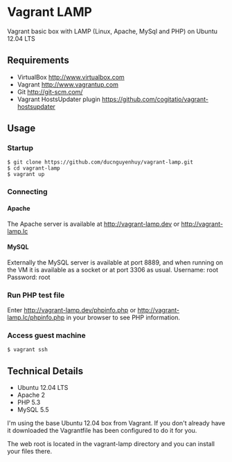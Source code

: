 Vagrant LAMP
============

Vagrant basic box with LAMP (Linux, Apache, MySql and PHP) on Ubuntu 12.04 LTS

Requirements
------------
* VirtualBox <http://www.virtualbox.com>
* Vagrant <http://www.vagrantup.com>
* Git <http://git-scm.com/>
* Vagrant HostsUpdater plugin <https://github.com/cogitatio/vagrant-hostsupdater>

Usage
-----

### Startup
	$ git clone https://github.com/ducnguyenhuy/vagrant-lamp.git
	$ cd vagrant-lamp
	$ vagrant up

### Connecting

#### Apache
The Apache server is available at <http://vagrant-lamp.dev> or <http://vagrant-lamp.lc>

#### MySQL
Externally the MySQL server is available at port 8889, and when running on the VM it is available as a socket or at port 3306 as usual.
Username: root
Password: root

### Run PHP test file
Enter http://vagrant-lamp.dev/phpinfo.php or http://vagrant-lamp.lc/phpinfo.php in your browser to see PHP information.

### Access guest machine
	$ vagrant ssh

Technical Details
-----------------
* Ubuntu 12.04 LTS
* Apache 2
* PHP 5.3
* MySQL 5.5

I'm using the base Ubuntu 12.04 box from Vagrant. If you don't already have it downloaded
the Vagrantfile has been configured to do it for you.

The web root is located in the vagrant-lamp directory and you can install your files there.